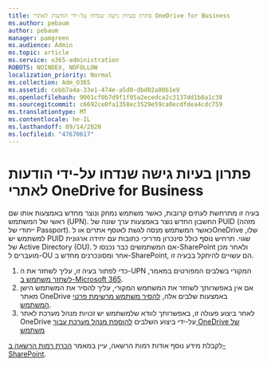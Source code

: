 ```yaml
---
title: פתרון בעיות גישה שנדחו על-ידי הודעות לאתרי OneDrive for Business
ms.author: pebaum
author: pebaum
manager: pamgreen
ms.audience: Admin
ms.topic: article
ms.service: o365-administration
ROBOTS: NOINDEX, NOFOLLOW
localization_priority: Normal
ms.collection: Adm_O365
ms.assetid: cebb7a4a-33e1-474e-a5d0-dbd02a80b1e9
ms.openlocfilehash: 9001cf0b7d9f1f05a2ecedca2c3137dd1b8a1c38
ms.sourcegitcommit: c6692ce0fa1358ec3529e59ca0ecdfdea4cdc759
ms.translationtype: MT
ms.contentlocale: he-IL
ms.lasthandoff: 09/14/2020
ms.locfileid: "47670617"
---
```

# <a name="troubleshooting-access-denied-messages-to-onedrive-for-business-sites"></a>פתרון בעיות גישה שנדחו על-ידי הודעות לאתרי OneDrive for Business

בעיה זו מתרחשת לעתים קרובות, כאשר משתמש נמחק ונוצר מחדש באמצעות אותו שם ראשי של המשתמש (UPN). החשבון החדש נוצר באמצעות ערך שונה של PUID (מזהה ייחודי של Passport). כאשר המשתמש מנסה לגשת לאוסף אתרים או לOneDrive שלו, למשתמש יש PUID שגוי. תרחיש נוסף כולל סינכרון מדריכי כתובות עם יחידה ארגונית של Active Directory (OU). אם המשתמשים כבר נכנסו ל-SharePoint ולאחר מכן מועברים ל-OU אחר ומסונכרנים מחדש ב-SharePoint, הם עשויים להיתקל בבעיה זו.

1. כדי לפתור בעיה זו, עליך לשחזר את ה-UPN המקורי בשלבים המפורטים במאמר, [לשחזר משתמש ב-Microsoft 365](https://docs.microsoft.com/microsoft-365/admin/add-users/restore-user).
2. אם אין באפשרותך לשחזר את המשתמש המקורי, עליך להסיר את המשתמש הישן מאתר OneDrive באמצעות שלבים אלה, [להסיר משתמש מרשימת פרטי המשתמש](). 
3. לאחר ביצוע פעולה זו, באפשרותך לוודא שלמשתמש יש זכויות מנהל מערכת לאתר OneDrive על-ידי ביצוע השלבים [להוספת מנהל מערכת עבור OneDrive של משתמש](https://docs.microsoft.com/sharepoint/manage-user-profiles)

לקבלת מידע נוסף אודות רמות הרשאה, עיין במאמר [הכרת רמות הרשאה ב-SharePoint](https://docs.microsoft.com/sharepoint/understanding-permission-levels).
